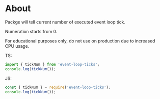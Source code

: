 # About

Packge will tell current number of executed event loop tick.

Numeration starts from 0.

For educational purposes only, do not use on production due to increased CPU usage.

TS:
```typescript
import { tickNum } from 'event-loop-ticks';
console.log(tickNum());
```

JS:
```javascript
const { tickNum } = require('event-loop-ticks');
console.log(tickNum());
```
